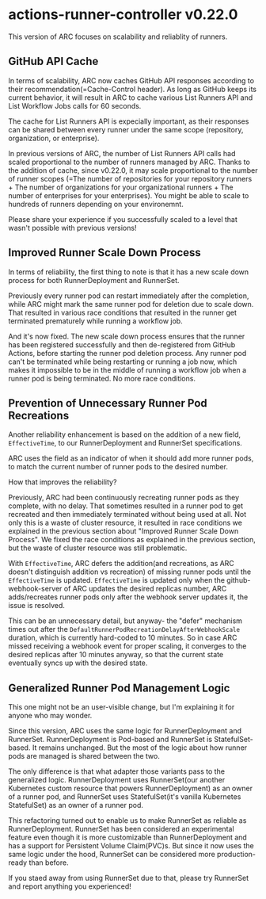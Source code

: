 # actions-runner-controller v0.22.0

This version of ARC focuses on scalability and reliablity of runners.

## GitHub API Cache

In terms of scalability, ARC now caches GitHub API responses according to their recommendation(=Cache-Control header).
As long as GitHub keeps its current behavior, it will result in ARC to cache various List Runners API and List Workflow Jobs calls for 60 seconds.

The cache for List Runners API is expecially important, as their responses can be shared between every runner under the same scope (repository, organization, or enterprise).

In previous versions of ARC, the number of List Runners API calls had scaled proportional to the number of runners managed by ARC.
Thanks to the addition of cache, since v0.22.0, it may scale proportional to the number of runner scopes (=The number of repositories for your repository runners + The number of organizations for your organizational runners + The number of enterprises for your enterprises). You might be able to scale to hundreds of runners depending on your environemnt.

Please share your experience if you successfully scaled to a level that wasn't possible with previous versions!

## Improved Runner Scale Down Process

In terms of reliability, the first thing to note is that it has a new scale down process for both RunnerDeployment and RunnerSet.

Previously every runner pod can restart immediately after the completion, while ARC might mark the same runner pod for deletion due to scale down. That resulted in
various race conditions that resulted in the runner get terminated prematurely while running a workflow job.

And it's now fixed. The new scale down process ensures that the runner has been registered successfully and then de-registered from GitHub Actions, before starting the runner pod deletion process.
Any runner pod can't be terminated while being restarting or running a job now, which makes it impossible to be in the middle of running a workflow job when a runner pod is being terminated. No more race conditions.

## Prevention of Unnecessary Runner Pod Recreations

Another reliability enhancement is based on the addition of a new field, `EffectiveTime`, to our RunnerDeployment and RunnerSet specifications.

ARC uses the field as an indicator of when it should add more runner pods, to match the current number of runner pods to the desired number.

How that improves the reliability?

Previously, ARC had been continuously recreating runner pods as they complete, with no delay. That sometimes resulted in a runner pod to get recreated and then immediately terminated without being used at all. Not only this is a waste of cluster resource, it resulted in race conditions we explained in the previous section about "Improved Runner Scale Down Process". We fixed the race conditions as explained in the previous section, but the waste of cluster resource was still problematic.

With `EffectiveTime`, ARC defers the addition(and recreations, as ARC doesn't distinguish addition vs recreation) of
missing runner pods until the `EffectiveTime` is updated. `EffectiveTime` is updated only when the github-webhook-server of ARC updates the desired replicas number, ARC adds/recreates runner pods only after the webhook server updates it, the issue is resolved.

This can be an unnecessary detail, but anyway- the "defer" mechanism times out after the `DefaultRunnerPodRecreationDelayAfterWebhookScale` duration, which is currently hard-coded to 10 minutes. So in case ARC missed receiving a webhook event for proper scaling, it converges to the desired replicas after 10 minutes anyway, so that the current state eventually syncs up with the desired state.

## Generalized Runner Pod Management Logic

This one might not be an user-visible change, but I'm explaining it for anyone who may wonder.

Since this version, ARC uses the same logic for RunnerDeployment and RunnerSet. RunnerDeployment is Pod-based and RunnerSet is StatefulSet-based. It remains unchanged. But the most of the logic about how runner pods are managed is shared between the two.

The only difference is that what adapter those variants pass to the generalized logic. RunnerDeployment uses RunnerSet(our another Kubernetes custom resource that powers RunnerDeployment) as an owner of a runner pod, and RunnerSet uses StatefulSet(it's vanilla Kubernetes StatefulSet) as an owner of a runner pod.

This refactoring turned out to enable us to make RunnerSet as reliable as RunnerDeployment. RunnerSet has been considered an experimental feature
even though it is more customizable than RunnerDeployment and has a support for Persistent Volume Claim(PVC)s.
But since it now uses the same logic under the hood, RunnerSet can be considered more production-ready than before.

If you staed away from using RunnerSet due to that, please try RunnerSet and report anything you experienced!
